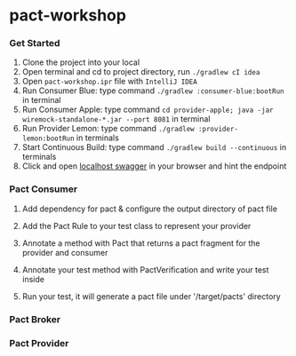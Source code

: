 # pact-workshop

### Get Started

1. Clone the project into your local
2. Open terminal and cd to project directory, run `./gradlew cI idea`
3. Open `pact-workshop.ipr` file with `IntelliJ IDEA`
4. Run Consumer Blue: type command `./gradlew :consumer-blue:bootRun` in terminal
5. Run Consumer Apple: type command `cd provider-apple; java -jar wiremock-standalone-*.jar --port 8081` in terminal
6. Run Provider Lemon: type command `./gradlew :provider-lemon:bootRun` in terminals
7. Start Continuous Build: type command `./gradlew build --continuous` in terminals
8. Click and open [localhost swagger](http://localhost:9000/api/swagger-ui.html) in your browser and hint the endpoint

### Pact Consumer

1. Add dependency for pact & configure the output directory of pact file

2. Add the Pact Rule to your test class to represent your provider

3. Annotate a method with Pact that returns a pact fragment for the provider and consumer

4. Annotate your test method with PactVerification and write your test inside

5. Run your test, it will generate a pact file under '/target/pacts' directory

### Pact Broker




### Pact Provider

